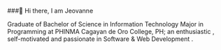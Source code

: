###👋 Hi there, I am Jeovanne

 Graduate of Bachelor of Science in Information Technology Major in Programming at PHINMA Cagayan de Oro College, PH; an enthusiastic , self-motivated and passionate in Software & Web Development . 
<!--
**jeovDev/jeovDev** is a ✨ _special_ ✨ repository because its `README.md` (this file) appears on your GitHub profile.

Here are some ideas to get you started:

- 🔭 I’m currently working on ...
- 🌱 I’m currently learning ...
- 👯 I’m looking to collaborate on ...
- 🤔 I’m looking for help with ...
- 💬 Ask me about ...
- 📫 How to reach me: ...
- 😄 Pronouns: ...
- ⚡ Fun fact: ...
-->
